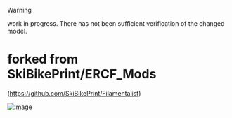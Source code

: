 > [!WARNING]
> work in progress. There has not been sufficient verification of the changed model.

# forked from SkiBikePrint/ERCF_Mods

(https://github.com/SkiBikePrint/Filamentalist)

![image](https://github.com/v6cl/Filamentalist_Mods/assets/16078263/75c64bee-d331-4b5c-91b4-af9b1e87e916)
